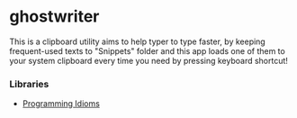 ghostwriter
===========
This is a clipboard utility aims to help typer to type faster, by keeping frequent-used texts to "Snippets" folder and this app loads one of them to your system clipboard every time you need by pressing keyboard shortcut!

### Libraries
- [Programming Idioms](https://programming-idioms.org/)
